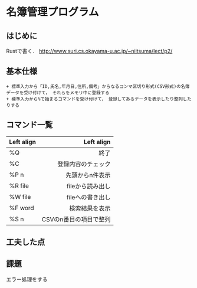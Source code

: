 # 名簿管理プログラム
## はじめに
Rustで書く．
http://www.suri.cs.okayama-u.ac.jp/~niitsuma/lect/p2/

## 基本仕様
    + 標準入力から「ID,氏名,年月日,住所,備考」からなるコンマ区切り形式(CSV形式)の名簿データを受け付けて， それらをメモリ中に登録する
    + 標準入力から%で始まるコマンドを受け付けて， 登録してあるデータを表示したり整列したりする

## コマンド一覧
| Left align | Left align |
|:-----------|------------:|
| %Q | 終了 | This |
| %C | 登録内容のチェック |
| %P n | 先頭からn件表示 | 
| %R file | fileから読み出し | 
| %W file | fileへの書き出し |
| %F word | 検索結果を表示 |
| %S n | CSVのn番目の項目で整列 |

## 工夫した点

## 課題
エラー処理をする
